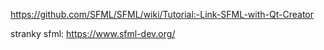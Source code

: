 https://github.com/SFML/SFML/wiki/Tutorial:-Link-SFML-with-Qt-Creator


stranky sfml:
https://www.sfml-dev.org/